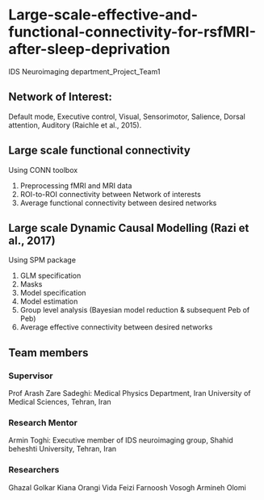 # Large-scale-effective-and-functional-connectivity-for-rsfMRI-after-sleep-deprivation
IDS Neuroimaging department_Project_Team1

## Network of Interest: 

Default mode, Executive control, Visual, Sensorimotor, Salience, Dorsal attention, Auditory (Raichle et al., 2015).

## Large scale functional connectivity
Using CONN toolbox
1. Preprocessing fMRI and MRI data
2. ROI-to-ROI connectivity between Network of interests
3. Average functional connectivity between desired networks
## Large scale Dynamic Causal Modelling (Razi et al., 2017)
Using SPM package
1. GLM specification
2. Masks
3. Model specification
4. Model estimation
5. Group level analysis (Bayesian model reduction & subsequent Peb of Peb)
6. Average effective connectivity between desired networks

## Team members
### Supervisor
Prof Arash Zare Sadeghi: Medical Physics Department, Iran University of Medical Sciences, Tehran, Iran
### Research Mentor
Armin Toghi: Executive member of IDS neuroimaging group, Shahid beheshti University, Tehran, Iran
### Researchers
Ghazal Golkar
Kiana Orangi
Vida Feizi
Farnoosh Vosogh
Armineh Olomi


